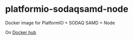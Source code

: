 # platformio-sodaqsamd-node
Docker image for PlatformIO + SODAQ SAMD + Node

On [Docker hub](https://hub.docker.com/r/wala/platformio-sodaqsamd-node/)
